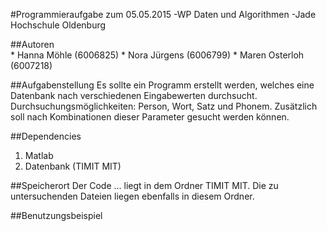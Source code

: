 #Programmieraufgabe zum 05.05.2015
         -WP Daten und Algorithmen
         -Jade Hochschule Oldenburg

##Autoren  
          * Hanna Möhle (6006825)
          * Nora Jürgens (6006799)
          * Maren Osterloh (6007218)

##Aufgabenstellung
Es sollte ein Programm erstellt werden, welches eine Datenbank nach verschiedenen Eingabewerten durchsucht.
Durchsuchungsmöglichkeiten: Person, Wort, Satz und Phonem.
Zusätzlich soll nach Kombinationen dieser Parameter gesucht werden können.
    
##Dependencies
1. Matlab
2. Datenbank (TIMIT MIT)

##Speicherort
Der Code ... liegt in dem Ordner TIMIT MIT.
Die zu untersuchenden Dateien liegen ebenfalls in diesem Ordner.

##Benutzungsbeispiel


